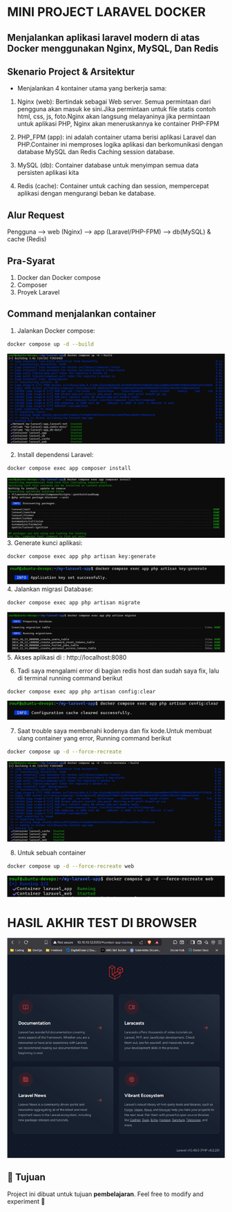 # MINI PROJECT LARAVEL DOCKER
## Menjalankan aplikasi laravel modern di atas Docker menggunakan Nginx, MySQL, Dan Redis

## Skenario Project & Arsitektur
- Menjalankan 4 kontainer utama yang berkerja sama:
1. Nginx (web): Bertindak sebagai Web server. Semua permintaan dari pengguna akan masuk ke sini.Jika permintaan untuk file statis contoh html, css, js, foto.Nginx akan langsung melayaninya jika permintaan untuk aplikasi PHP, Nginx akan meneruskannya ke container PHP-FPM

2. PHP_FPM (app): ini adalah container utama berisi aplikasi Laravel dan PHP.Container ini memproses logika aplikasi dan berkomunikasi dengan database MySQL dan Redis Caching session database.

3. MySQL (db): Container database untuk menyimpan semua data persisten aplikasi kita

4. Redis (cache): Container untuk caching dan session, mempercepat aplikasi dengan mengurangi beban ke database.

## Alur Request 
Pengguna --> web (Nginx) --> app (Laravel/PHP-FPM) --> db(MySQL) & cache (Redis)

## Pra-Syarat
1. Docker dan Docker compose
2. Composer
3. Proyek Laravel 

## Command menjalankan container

1. Jalankan Docker compose:
```bash
docker compose up -d --build
```
![documentation](image/Screenshot_1.png)

2. Install dependensi Laravel:
```bash
docker compose exec app composer install
```
![documentation](image/Screenshot_2.png)
3. Generate kunci aplikasi:
```bash
docker compose exec app php artisan key:generate 
```
![documentation](image/Screenshot_3.png)
4. Jalankan migrasi Database:
```bash
docker compose exec app php artisan migrate
```
![documentation](image/Screenshot_4.png)
5. Akses aplikasi di :
http://localhost:8080

6. Tadi saya mengalami error di bagian redis host dan sudah saya fix, lalu di terminal running command berikut
```bash
docker compose exec app php artisan config:clear
```
![documentation](image/Screenshot_5.png)

7. Saat trouble saya membenahi kodenya dan fix kode.Untuk membuat ulang container yang error, Running command berikut 
```bash
docker compose up -d --force-recreate
```
![documentation](image/Screenshot_7.png)

8. Untuk sebuah container 
```bash
docker compose up -d --force-recreate web
```
![documentation](image/Screenshot_6.png)

# HASIL AKHIR TEST DI BROWSER
![documentation](image/Screenshot_9.png)

## 🎯 Tujuan

Project ini dibuat untuk tujuan **pembelajaran**.
Feel free to modify and experiment 🚀